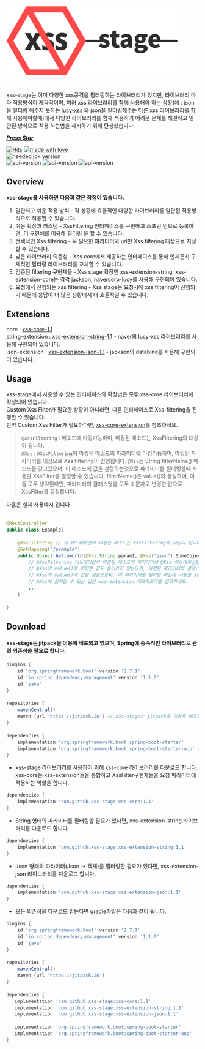 <img src = "https://raw.githubusercontent.com/xss-stage/.github/e5a1bfbfb1882be45ba42c58b27218830015004a/Frame%206.svg" width = "450" height = "auto"/>   

#

xss-stage는 이미 다양한 xss공격을 필터링하는 라이브러리가 있지만, 라이브러리 마다 적용방식이 제각각이며, 여러 xss 라이브러리를 함께 사용해야 하는 상황(예 : json을 필터링 해주지 못하는 [lucy-xss](https://github.com/naver/lucy-xss-servlet-filter) 와 json을 필터링해주는 다른 xss 라이브러리를 함께 사용해야할때)에서 다양한 라이브러리를 함께 적용하기 어려운 문제를 해결하고 일관된 방식으로 적용 하는법을 제시하기 위해 탄생했습니다.   

[***Press Star***](https://github.com/xss-stage/xss-core/stargazers)   
   
[![Hits](https://hits.seeyoufarm.com/api/count/incr/badge.svg?url=https%3A%2F%2Fgithub.com%2Fxss-stage&count_bg=%23FF4848&title_bg=%232D2D2D&icon=&icon_color=%23E7E7E7&title=hits&edge_flat=false)](https://hits.seeyoufarm.com) [![made with love](https://camo.githubusercontent.com/c6c5b56fc051557203c6dffa4242b41b09ff22f6303da15e47162a5c1691e8a5/68747470733a2f2f696d672e736869656c64732e696f2f62616467652f4d616465253230776974682d4c6f76652d2d2545322539442541342d726564)](https://camo.githubusercontent.com/c6c5b56fc051557203c6dffa4242b41b09ff22f6303da15e47162a5c1691e8a5/68747470733a2f2f696d672e736869656c64732e696f2f62616467652f4d616465253230776974682d4c6f76652d2d2545322539442541342d726564)  
![needed jdk version](https://img.shields.io/badge/JDK-8-blue)   
![api-version](https://img.shields.io/badge/xss--core-1.1-3F9DE5)  ![api-version](https://img.shields.io/badge/xss--extension--string-1.1-92CE64)  ![api-version](https://img.shields.io/badge/xss--extension--json-1.1-F29494)


## Overview
**xss-stage를 사용하면 다음과 같은 장점이 있습니다.**
  
1. 일관되고 쉬운 적용 방식 - 각 상황에 효율적인 다양한 라이브러리를 일관된 적용방식으로 적용할 수 있습니다.
2. 쉬운 확장과 커스텀 - XssFiltering 인터페이스를 구현하고 스프링 빈으로 등록하면, 이 구현체를 이용해 필터링 을 할 수 있습니다.
3. 선택적인 Xss filtering - 꼭 필요한 파라미터와 url만 Xss filtering 대상으로 지정할 수 있습니다.
4. 낮은 라이브러리 의존성 - Xss core에서 제공하는 인터페이스를 통해 언제든지 구체적인 필터링 라이브러리를 교체할 수 있습니다.
5. 검증된 filtering 구현체들 - Xss stage 확장인 xss-extension-string, xss-extension-core는 각각 jackson, navercorp-lucy를 사용해 구현되어 있습니다.
6. 요청에서 진행되는 xss filtering - Xss stage는 요청시에 xss filtering이 진행되기 때문에 응답이 더 많은 상황에서 더 효율적일 수 있습니다.
   
## Extensions
core : [xss-core-1.1](https://github.com/xss-stage/xss-core)    
string-extension : [xss-extension-string-1.1](https://github.com/xss-stage/xss-extension-string) - naver의 lucy-xss 라이브러리를 사용해 구현되어 있습니다.    
json-extension : [xss-extension-json-1.1](https://github.com/xss-stage/xss-extension-json) - jackson의 databind를 사용해 구현되어 있습니다.

## Usage
xss-stage에서 사용할 수 있는 인터페이스와 확장법은 모두 xss-core 라이브러리에 작성되어 있습니다.   
Custom Xss Filter가 필요한 상황이 아니라면, 다음 인터페이스로 Xss-filtering을 진행할 수 있습니다.   
만약 Custom Xss Filter가 필요하다면, [xss-core-extension](https://github.com/xss-stage/xss-core#extension)를 참조하세요.
   
> `@XssFiltering` : 메소드에 마킹가능하며, 마킹된 메소드는 XssFiltering의 대상이 됩니다.   
> `@Xss` : `@XssFiltering`이 마킹된 메소드의 파라미터에 마킹가능하며, 마킹된 파라미터를 대상으로 Xss filtering이 진행됩니다. 
> `@Xss`는 String filterName() 메소드를 갖고있으며, 이 메소드에 값을 설정하는것으로 파라미터를 필터링할때 사용할 XssFilter를 결정할 수 있습니다.
> filterName()은 value()와 동일하며, 이 둘 모두 생략된다면, 파라미터의 클래스명을 모두 소문자로 변경한 값으로 XssFilter를 결정합니다.
   
다음은 실제 사용예시 입니다.

``` Java

@RestController
public class Example{
  
    @XssFiltering // 이 어노테이션이 마킹된 메소드는 XssFiltering의 대상이 됩니다.
    @GetMapping("/example")
    public Object helloworld(@Xss String param1, @Xss("json") SomeObject param2, @Xss("string") String param3, String param4){
        // @XssFiltering 어노테이션이 마킹된 메소드의 파라미터에 @Xss 어노테이션을 마킹함으로써 Xss safe한 객체를 얻을 수 있습니다.
        // @Xss의 value()에 어떠한 값도 들어가지 않는다면, 마킹된 파라미터의 클래스 이름을 모두 소문자로 변경한 값이 됩니다.
        // @Xss의 value()에 값을 넣음으로써, 이 파라미터를 필터링 하는데 사용할 XssFilter 구현체를 선택할 수 있습니다.
        // @Xss에 들어갈 수 있는 값은 xss-extension 레포지토리를 참고하세요.
        ...
    }
  
}

```

## Download
#### xss-stage는 jitpack을 이용해 배포되고 있으며, Spring에 종속적인 라이브러리로 관련 의존성을 필요로 합니다.
``` gradle
plugins {
    id 'org.springframework.boot' version '2.7.1'
    id 'io.spring.dependency-management' version '1.1.0'
    id 'java'
}

repositories {
    mavenCentral()
    maven {url 'https://jitpack.io'} // xss-stage는 jitpack을 이용해 배포되고 있습니다. 따라서, 이 저장소를 등록해줘야 다운로드 가능합니다.
}

dependencies {
    implementation 'org.springframework.boot:spring-boot-starter' 
    implementation 'org.springframework.boot:spring-boot-starter-aop' // xss-core는 Spring-aop를 이용해 구현되어있습니다.
}
```

- xss-stage 라이브러리를 사용하기 위해 xss-core 라이브러리를 다운로드 합니다. xss-core는 xss-extension들을 통합하고 XssFilter구현체들을 요청 파라미터에 적용하는 역할을 합니다.
``` gradle
dependencies {
    implementation 'com.github.xss-stage:xss-core:1.1'
}
```

- String 형태의 파라미터를 필터링할 필요가 있다면, xss-extension-string 라이브러리를 다운로드 합니다.
``` gradle
dependnecies {
    implementation 'com.github.xss-stage:xss-extension-string:1.1'
}
```

- Json 형태의 파라미터(Json -> 객체)를 필터링할 필요가 있다면, xss-extension-json 라이브러리를 다운로드 합니다.
``` gradle
dependencies {
    implementation 'com.github.xss-stage:xss-extension-json:1.1'
}
```

- 모든 의존성을 다운로드 받는다면 gradle파일은 다음과 같이 됩니다.
``` gradle
plugins {
    id 'org.springframework.boot' version '2.7.1'
    id 'io.spring.dependency-management' version '1.1.0'
    id 'java'
}

repositories {
    mavenCentral()
    maven {url 'https://jitpack.io'}
}

dependencies {
   implementation 'com.github.xss-stage:xss-core:1.1'
   implementation 'com.github.xss-stage:xss-extension-string:1.1'
   implementation 'com.github.xss-stage:xss-extension-json:1.1'
   
   implementation 'org.springframework.boot:spring-boot-starter'
   implementation 'org.springframework.boot:spring-boot-starter-aop'
}
```
